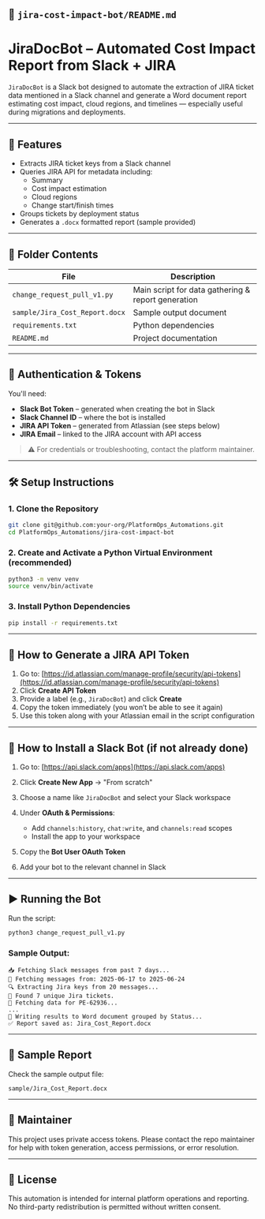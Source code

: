 
## 📄 `jira-cost-impact-bot/README.md`


# JiraDocBot – Automated Cost Impact Report from Slack + JIRA

`JiraDocBot` is a Slack bot designed to automate the extraction of JIRA ticket data mentioned in a Slack channel and generate a Word document report estimating cost impact, cloud regions, and timelines — especially useful during migrations and deployments.

---

## 🔧 Features

- Extracts JIRA ticket keys from a Slack channel
- Queries JIRA API for metadata including:
  - Summary
  - Cost impact estimation
  - Cloud regions
  - Change start/finish times
- Groups tickets by deployment status
- Generates a `.docx` formatted report (sample provided)

---

## 📁 Folder Contents

| File                          | Description                                          |
|-------------------------------|------------------------------------------------------|
| `change_request_pull_v1.py`   | Main script for data gathering & report generation  |
| `sample/Jira_Cost_Report.docx`| Sample output document                              |
| `requirements.txt`            | Python dependencies                                 |
| `README.md`                   | Project documentation                               |

---

## 🔐 Authentication & Tokens

You'll need:

- **Slack Bot Token** – generated when creating the bot in Slack
- **Slack Channel ID** – where the bot is installed
- **JIRA API Token** – generated from Atlassian (see steps below)
- **JIRA Email** – linked to the JIRA account with API access

> ⚠️ For credentials or troubleshooting, contact the platform maintainer.

---

## 🛠️ Setup Instructions

### 1. Clone the Repository

```bash
git clone git@github.com:your-org/PlatformOps_Automations.git
cd PlatformOps_Automations/jira-cost-impact-bot
````

### 2. Create and Activate a Python Virtual Environment (recommended)

```bash
python3 -m venv venv
source venv/bin/activate
```

### 3. Install Python Dependencies

```bash
pip install -r requirements.txt
```

---

## 🪪 How to Generate a JIRA API Token

1. Go to: [https://id.atlassian.com/manage-profile/security/api-tokens](https://id.atlassian.com/manage-profile/security/api-tokens)
2. Click **Create API Token**
3. Provide a label (e.g., `JiraDocBot`) and click **Create**
4. Copy the token immediately (you won’t be able to see it again)
5. Use this token along with your Atlassian email in the script configuration

---

## 🤖 How to Install a Slack Bot (if not already done)

1. Go to: [https://api.slack.com/apps](https://api.slack.com/apps)
2. Click **Create New App** → "From scratch"
3. Choose a name like `JiraDocBot` and select your Slack workspace
4. Under **OAuth & Permissions**:

   * Add `channels:history`, `chat:write`, and `channels:read` scopes
   * Install the app to your workspace
5. Copy the **Bot User OAuth Token**
6. Add your bot to the relevant channel in Slack

---

## ▶️ Running the Bot

Run the script:

```bash
python3 change_request_pull_v1.py
```

### Sample Output:

```
📥 Fetching Slack messages from past 7 days...
📆 Fetching messages from: 2025-06-17 to 2025-06-24
🔍 Extracting Jira keys from 20 messages...
🎯 Found 7 unique Jira tickets.
🔄 Fetching data for PE-62936...
...
📝 Writing results to Word document grouped by Status...
✅ Report saved as: Jira_Cost_Report.docx
```

---

## 📄 Sample Report

Check the sample output file:

```
sample/Jira_Cost_Report.docx
```

---

## 👤 Maintainer

This project uses private access tokens. Please contact the repo maintainer for help with token generation, access permissions, or error resolution.

---

## 📝 License

This automation is intended for internal platform operations and reporting. No third-party redistribution is permitted without written consent.

```
